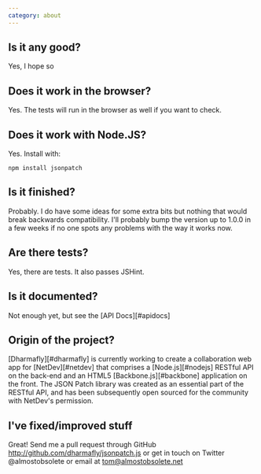 ```yaml
---
category: about
---
```


Is it any good?
---------------

Yes, I hope so

Does it work in the browser?
----------------------------

Yes. The tests will run in the browser as well if you want to check.


Does it work with Node.JS?
--------------------------

Yes. Install with:

    npm install jsonpatch

Is it finished?
---------------

Probably. I do have some ideas for some extra bits but nothing that would break backwards compatibility. I'll probably bump the version up to 1.0.0 in a few weeks if no one spots any problems with the way it works now.

Are there tests?
----------------

Yes, there are tests. It also passes JSHint.

Is it documented?
----------------

Not enough yet, but see the [API Docs][#apidocs]

Origin of the project?
---------------------

[Dharmafly][#dharmafly] is currently working to create a collaboration web app for [NetDev][#netdev] that comprises a [Node.js][#nodejs] RESTful API on the back-end and an HTML5 [Backbone.js][#backbone] application on the front. The JSON Patch library was created as an essential part of the RESTful API, and has been subsequently open sourced for the community with NetDev's permission.

I've fixed/improved stuff
-------------------------

Great! Send me a pull request through GitHub <http://github.com/dharmafly/jsonpatch.js> or get in touch on Twitter @almostobsolete or email at tom@almostobsolete.net